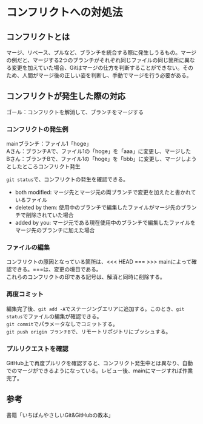 # コンフリクトへの対処法

## コンフリクトとは
マージ、リベース、プルなど、ブランチを統合する際に発生しうるもの。マージの例だと、マージする2つのブランチがそれぞれ同じファイルの同じ箇所に異なる変更を加えていた場合、Gitはマージの仕方を判断することができない。そのため、人間がマージ後の正しい姿を判断し、手動でマージを行う必要がある。

## コンフリクトが発生した際の対応
ゴール：コンフリクトを解消して、ブランチをマージする  

### コンフリクトの発生例
mainブランチ：ファイル1「hoge」  
Aさん：ブランチAで、ファイル1の「hoge」を「aaa」に変更し、マージした  
Bさん：ブランチBで、ファイル1の「hoge」を「bbb」に変更し、マージしようとしたところコンフリクト発生    

`git status`で、コンフリクトの発生を確認できる。  
- both modified: マージ先とマージ元の両ブランチで変更を加えたと書かれているファイル  
- deleted by them: 使用中のブランチで編集したファイルがマージ先のブランチで削除されていた場合
- added by you: マージ元である現在使用中のブランチで編集したファイルをマージ先のブランチに加えた場合

### ファイルの編集
コンフリクトの原因となっている箇所は、<<< HEAD === >>> mainによって確認できる。===は、変更の境目である。  
これらのコンフリクトの印である記号は、解消と同時に削除する。  

### 再度コミット
編集完了後、`git add -A`でステージングエリアに追加する。このとき、`git status`でファイルの編集が確認できる。  
`git commit`でパラメータなしでコミットする。  
`git push origin ブランチB`で、リモートリポジトリにプッシュする。

### プルリクエストを確認
GitHub上で再度プルリクを確認すると、コンフリクト発生中とは異なり、自動でのマージができるようになっている。レビュー後、mainにマージすれば作業完了。  

## 参考
書籍「いちばんやさしいGit&GitHubの教本」

